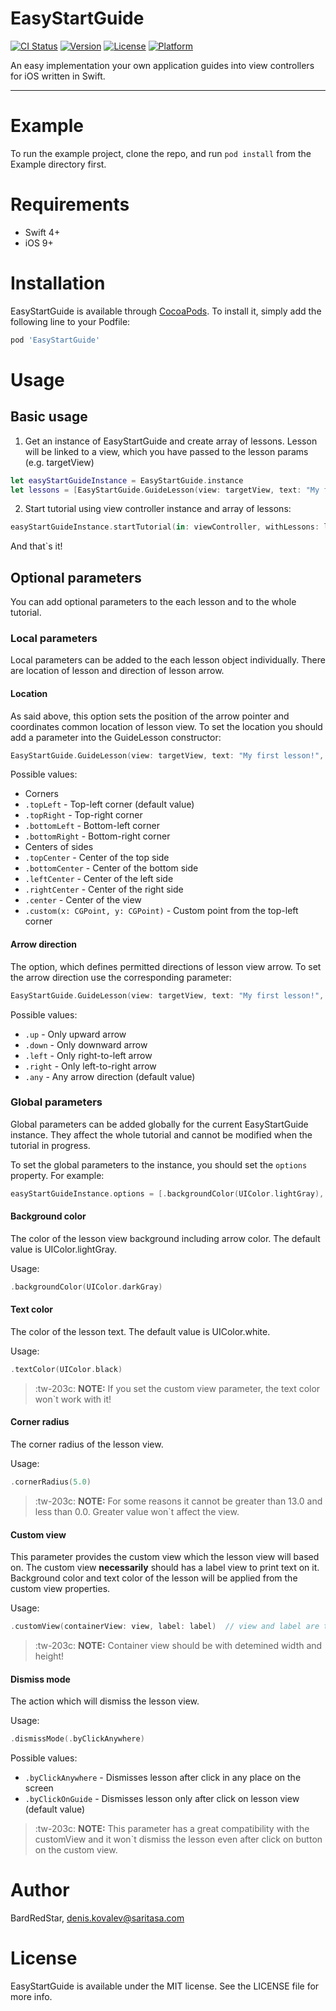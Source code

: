 # EasyStartGuide

[![CI Status](https://img.shields.io/travis/BardRedStar/EasyStartGuide.svg?style=flat)](https://travis-ci.org/BardRedStar/EasyStartGuide)
[![Version](https://img.shields.io/cocoapods/v/EasyStartGuide.svg?style=flat)](https://cocoapods.org/pods/EasyStartGuide)
[![License](https://img.shields.io/cocoapods/l/EasyStartGuide.svg?style=flat)](https://cocoapods.org/pods/EasyStartGuide)
[![Platform](https://img.shields.io/cocoapods/p/EasyStartGuide.svg?style=flat)](https://cocoapods.org/pods/EasyStartGuide)


An easy implementation your own application guides into view controllers for iOS written in Swift.
***

# Example

To run the example project, clone the repo, and run `pod install` from the Example directory first.

# Requirements

* Swift 4+
* iOS 9+

# Installation

EasyStartGuide is available through [CocoaPods](https://cocoapods.org). To install
it, simply add the following line to your Podfile:

```ruby
pod 'EasyStartGuide'
```

# Usage

## Basic usage

1. Get an instance of EasyStartGuide and create array of lessons. Lesson will be linked to a view, which you have passed to the lesson params (e.g. targetView)

```swift
let easyStartGuideInstance = EasyStartGuide.instance
let lessons = [EasyStartGuide.GuideLesson(view: targetView, text: "My first lesson!")]
```
2. Start tutorial using view controller instance and array of lessons:

```swift
easyStartGuideInstance.startTutorial(in: viewController, withLessons: lessons)
```
And that`s it!

## Optional parameters

You can add optional parameters to the each lesson and to the whole tutorial.

### Local parameters

Local parameters can be added to the each lesson object individually. There are location of lesson and direction of lesson arrow.

#### Location

As said above, this option sets the position of the arrow pointer and coordinates common location of lesson view.
To set the location you should add a parameter into the GuideLesson constructor:
```swift
EasyStartGuide.GuideLesson(view: targetView, text: "My first lesson!", location: .topLeft)
```
Possible values:
+ Corners
+ `.topLeft` - Top-left corner (default value)
+ `.topRight` - Top-right corner
+ `.bottomLeft` - Bottom-left corner
+ `.bottomRight` - Bottom-right corner
+ Centers of sides
+ `.topCenter` - Center of the top side
+ `.bottomCenter` - Center of the bottom side
+ `.leftCenter` - Center of the left side
+ `.rightCenter` - Center of the right side
+ `.center` - Center of the view
+ `.custom(x: CGPoint, y: CGPoint)` - Custom point from the top-left corner

#### Arrow direction

The option, which defines permitted directions of lesson view arrow.
To set the arrow direction use the corresponding parameter:
```swift
EasyStartGuide.GuideLesson(view: targetView, text: "My first lesson!", arrowDirection: .up)
```
Possible values:
* `.up` - Only upward arrow
* `.down` - Only downward arrow
* `.left` - Only right-to-left arrow
* `.right` - Only left-to-right arrow
* `.any` - Any arrow direction (default value)

### Global parameters

Global parameters can be added globally for the current EasyStartGuide instance. They affect the whole tutorial and cannot be modified when the tutorial in progress.

To set the global parameters to the instance, you should set the ```options``` property. For example:
```swift
easyStartGuideInstance.options = [.backgroundColor(UIColor.lightGray), .cornerRadius(5.0)]
```

#### Background color

The color of the lesson view background including arrow color. The default value is UIColor.lightGray. 

Usage: 
```swift 
.backgroundColor(UIColor.darkGray) 
```
#### Text color

The color of the lesson text. The default value is UIColor.white. 

Usage: 
```swift 
.textColor(UIColor.black) 
```
> :tw-203c: **NOTE:** 
> If you set the custom view parameter, the text color won`t work with it!

#### Corner radius

The corner radius of the lesson view.

Usage: 
```swift 
.cornerRadius(5.0) 
```
> :tw-203c: **NOTE:** 
> For some reasons it cannot be greater than 13.0 and less than 0.0. Greater value won`t affect the view.

#### Custom view

This parameter provides the custom view which the lesson view will based on. The custom view **necessarily** should has a label view to print text on it. Background color and text color of the lesson will be applied from the custom view properties.

Usage: 
```swift 
.customView(containerView: view, label: label)  // view and label are the existing vews
```
> :tw-203c: **NOTE:** 
> Container view should be with detemined width and height!

#### Dismiss mode

The action which will dismiss the lesson view.

Usage: 
```swift 
.dismissMode(.byClickAnywhere) 
```

Possible values:
* `.byClickAnywhere` - Dismisses lesson after click in any place on the screen
* `.byClickOnGuide` - Dismisses lesson only after click on lesson view (default value)

> :tw-203c: **NOTE:** 
> This parameter has a great compatibility with the customView and it won`t dismiss the lesson even after click on button on the custom view.


# Author

BardRedStar, denis.kovalev@saritasa.com

# License

EasyStartGuide is available under the MIT license. See the LICENSE file for more info.
